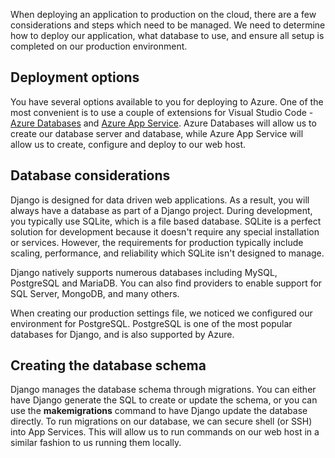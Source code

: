 When deploying an application to production on the cloud, there are a few considerations and steps which need to be managed. We need to determine how to deploy our application, what database to use, and ensure all setup is completed on our production environment.

## Deployment options

You have several options available to you for deploying to Azure. One of the most convenient is to use a couple of extensions for Visual Studio Code - [Azure Databases](https://marketplace.visualstudio.com/items?itemName=ms-azuretools.vscode-cosmosdb) and [Azure App Service](https://marketplace.visualstudio.com/items?itemName=ms-azuretools.vscode-azureappservice). Azure Databases will allow us to create our database server and database, while Azure App Service will allow us to create, configure and deploy to our web host.

## Database considerations

Django is designed for data driven web applications. As a result, you will always have a database as part of a Django project. During development, you typically use SQLite, which is a file based database. SQLite is a perfect solution for development because it doesn't require any special installation or services. However, the requirements for production typically include scaling, performance, and reliability which SQLite isn't designed to manage.

Django natively supports numerous databases including MySQL, PostgreSQL and MariaDB. You can also find providers to enable support for SQL Server, MongoDB, and many others.

When creating our production settings file, we noticed we configured our environment for PostgreSQL. PostgreSQL is one of the most popular databases for Django, and is also supported by Azure.

## Creating the database schema

Django manages the database schema through migrations. You can either have Django generate the SQL to create or update the schema, or you can use the **makemigrations** command to have Django update the database directly. To run migrations on our database, we can secure shell (or SSH) into App Services. This will allow us to run commands on our web host in a similar fashion to us running them locally.
